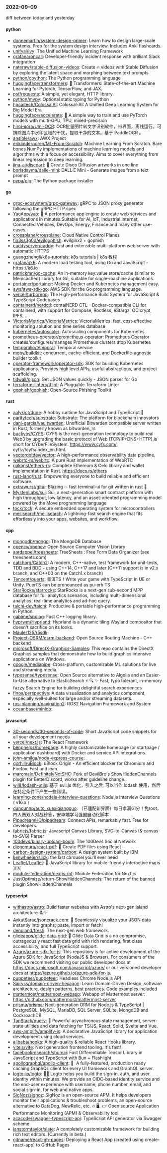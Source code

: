 ### 2022-09-09
diff between today and yesterday

#### python
* [donnemartin/system-design-primer](https://github.com/donnemartin/system-design-primer): Learn how to design large-scale systems. Prep for the system design interview. Includes Anki flashcards.
* [unifyai/ivy](https://github.com/unifyai/ivy): The Unified Machine Learning Framework
* [grafana/oncall](https://github.com/grafana/oncall): Developer-friendly incident response with brilliant Slack integration
* [nateraw/stable-diffusion-videos](https://github.com/nateraw/stable-diffusion-videos): Create 🔥 videos with Stable Diffusion by exploring the latent space and morphing between text prompts
* [python/cpython](https://github.com/python/cpython): The Python programming language
* [huggingface/transformers](https://github.com/huggingface/transformers): 🤗 Transformers: State-of-the-art Machine Learning for Pytorch, TensorFlow, and JAX.
* [psf/requests](https://github.com/psf/requests): A simple, yet elegant, HTTP library.
* [python/mypy](https://github.com/python/mypy): Optional static typing for Python
* [hpcaitech/ColossalAI](https://github.com/hpcaitech/ColossalAI): Colossal-AI: A Unified Deep Learning System for Big Model Era
* [huggingface/accelerate](https://github.com/huggingface/accelerate): 🚀 A simple way to train and use PyTorch models with multi-GPU, TPU, mixed-precision
* [hiroi-sora/Umi-OCR](https://github.com/hiroi-sora/Umi-OCR): OCR批量图片转文字识别软件，带界面，离线运行。可排除图片中水印区域的干扰，提取干净的文本。基于 PaddleOCR 。
* [ansible/awx](https://github.com/ansible/awx): AWX Project
* [eriklindernoren/ML-From-Scratch](https://github.com/eriklindernoren/ML-From-Scratch): Machine Learning From Scratch. Bare bones NumPy implementations of machine learning models and algorithms with a focus on accessibility. Aims to cover everything from linear regression to deep learning.
* [jina-ai/discoart](https://github.com/jina-ai/discoart): 🪩 Create Disco Diffusion artworks in one line
* [borisdayma/dalle-mini](https://github.com/borisdayma/dalle-mini): DALL·E Mini - Generate images from a text prompt
* [pypa/pip](https://github.com/pypa/pip): The Python package installer

#### go
* [grpc-ecosystem/grpc-gateway](https://github.com/grpc-ecosystem/grpc-gateway): gRPC to JSON proxy generator following the gRPC HTTP spec
* [YaoApp/yao](https://github.com/YaoApp/yao): 🚀 A performance app engine to create web services and applications in minutes.Suitable for AI, IoT, Industrial Internet, Connected Vehicles, DevOps, Energy, Finance and many other use-cases.
* [crossplane/crossplane](https://github.com/crossplane/crossplane): Cloud Native Control Planes
* [fin3ss3g0d/evilgophish](https://github.com/fin3ss3g0d/evilgophish): evilginx2 + gophish
* [caddyserver/caddy](https://github.com/caddyserver/caddy): Fast and extensible multi-platform web server with automatic HTTPS
* [guangzhengli/k8s-tutorials](https://github.com/guangzhengli/k8s-tutorials): k8s tutorials | k8s 教程
* [grafana/k6](https://github.com/grafana/k6): A modern load testing tool, using Go and JavaScript - https://k6.io
* [patrickmn/go-cache](https://github.com/patrickmn/go-cache): An in-memory key:value store/cache (similar to Memcached) library for Go, suitable for single-machine applications.
* [portainer/portainer](https://github.com/portainer/portainer): Making Docker and Kubernetes management easy.
* [aws/aws-sdk-go](https://github.com/aws/aws-sdk-go): AWS SDK for the Go programming language.
* [vercel/turborepo](https://github.com/vercel/turborepo): The High-performance Build System for JavaScript & TypeScript Codebases
* [containerd/nerdctl](https://github.com/containerd/nerdctl): contaiNERD CTL - Docker-compatible CLI for containerd, with support for Compose, Rootless, eStargz, OCIcrypt, IPFS, ...
* [VictoriaMetrics/VictoriaMetrics](https://github.com/VictoriaMetrics/VictoriaMetrics): VictoriaMetrics: fast, cost-effective monitoring solution and time series database
* [kubernetes/autoscaler](https://github.com/kubernetes/autoscaler): Autoscaling components for Kubernetes
* [prometheus-operator/prometheus-operator](https://github.com/prometheus-operator/prometheus-operator): Prometheus Operator creates/configures/manages Prometheus clusters atop Kubernetes
* [temporalio/temporal](https://github.com/temporalio/temporal): Temporal service
* [moby/buildkit](https://github.com/moby/buildkit): concurrent, cache-efficient, and Dockerfile-agnostic builder toolkit
* [operator-framework/operator-sdk](https://github.com/operator-framework/operator-sdk): SDK for building Kubernetes applications. Provides high level APIs, useful abstractions, and project scaffolding.
* [tidwall/gjson](https://github.com/tidwall/gjson): Get JSON values quickly - JSON parser for Go
* [terraform-linters/tflint](https://github.com/terraform-linters/tflint): A Pluggable Terraform Linter
* [gophish/gophish](https://github.com/gophish/gophish): Open-Source Phishing Toolkit

#### rust
* [aalykiot/dune](https://github.com/aalykiot/dune): A hobby runtime for JavaScript and TypeScript 🚀
* [paritytech/substrate](https://github.com/paritytech/substrate): Substrate: The platform for blockchain innovators
* [dani-garcia/vaultwarden](https://github.com/dani-garcia/vaultwarden): Unofficial Bitwarden compatible server written in Rust, formerly known as bitwarden_rs
* [buckyos/CYFS](https://github.com/buckyos/CYFS): CYFS is the next-generation technology to build real Web3 by upgrading the basic protocol of Web (TCP/IP+DNS+HTTP),is short for CYberFileSystem. https://www.cyfs.com/, cyfs://cyfs/index_en.html.
* [vectordotdev/vector](https://github.com/vectordotdev/vector): A high-performance observability data pipeline.
* [webrtc-rs/webrtc](https://github.com/webrtc-rs/webrtc): A pure Rust implementation of WebRTC
* [gakonst/ethers-rs](https://github.com/gakonst/ethers-rs): Complete Ethereum & Celo library and wallet implementation in Rust. https://docs.rs/ethers
* [rust-lang/rust](https://github.com/rust-lang/rust): Empowering everyone to build reliable and efficient software.
* [extrawurst/gitui](https://github.com/extrawurst/gitui): Blazing 💥 fast terminal-ui for git written in rust 🦀
* [MystenLabs/sui](https://github.com/MystenLabs/sui): Sui, a next-generation smart contract platform with high throughput, low latency, and an asset-oriented programming model powered by the Move programming language
* [tock/tock](https://github.com/tock/tock): A secure embedded operating system for microcontrollers
* [meilisearch/meilisearch](https://github.com/meilisearch/meilisearch): A lightning-fast search engine that fits effortlessly into your apps, websites, and workflow.

#### cpp
* [mongodb/mongo](https://github.com/mongodb/mongo): The MongoDB Database
* [opencv/opencv](https://github.com/opencv/opencv): Open Source Computer Vision Library
* [aardappel/treesheets](https://github.com/aardappel/treesheets): TreeSheets : Free Form Data Organizer (see treesheets.com)
* [catchorg/Catch2](https://github.com/catchorg/Catch2): A modern, C++-native, test framework for unit-tests, TDD and BDD - using C++14, C++17 and later (C++11 support is in v2.x branch, and C++03 on the Catch1.x branch)
* [Tencent/puerts](https://github.com/Tencent/puerts): 普洱TS！Write your game with TypeScript in UE or Unity. PuerTS can be pronounced as pu-erh TS
* [StarRocks/starrocks](https://github.com/StarRocks/starrocks): StarRocks is a next-gen sub-second MPP database for full analytics scenarios, including multi-dimensional analytics, real-time analytics and ad-hoc query.
* [taichi-dev/taichi](https://github.com/taichi-dev/taichi): Productive & portable high-performance programming in Python.
* [gabime/spdlog](https://github.com/gabime/spdlog): Fast C++ logging library.
* [hyprwm/Hyprland](https://github.com/hyprwm/Hyprland): Hyprland is a dynamic tiling Wayland compositor that doesn't sacrifice on its looks.
* [Mauler125/r5sdk](https://github.com/Mauler125/r5sdk): 
* [Project-OSRM/osrm-backend](https://github.com/Project-OSRM/osrm-backend): Open Source Routing Machine - C++ backend
* [microsoft/DirectX-Graphics-Samples](https://github.com/microsoft/DirectX-Graphics-Samples): This repo contains the DirectX Graphics samples that demonstrate how to build graphics intensive applications on Windows.
* [google/mediapipe](https://github.com/google/mediapipe): Cross-platform, customizable ML solutions for live and streaming media.
* [typesense/typesense](https://github.com/typesense/typesense): Open Source alternative to Algolia and an Easier-to-Use alternative to ElasticSearch ⚡ 🔍 ✨ Fast, typo tolerant, in-memory fuzzy Search Engine for building delightful search experiences
* [finos/perspective](https://github.com/finos/perspective): A data visualization and analytics component, especially well-suited for large and/or streaming datasets.
* [ros-planning/navigation2](https://github.com/ros-planning/navigation2): ROS2 Navigation Framework and System
* [oceanbase/miniob](https://github.com/oceanbase/miniob): 

#### javascript
* [30-seconds/30-seconds-of-code](https://github.com/30-seconds/30-seconds-of-code): Short JavaScript code snippets for all your development needs
* [vercel/next.js](https://github.com/vercel/next.js): The React Framework
* [benphelps/homepage](https://github.com/benphelps/homepage): A highly customizable homepage (or startpage / application dashboard) with Docker and service API integrations.
* [john-smilga/node-express-course](https://github.com/john-smilga/node-express-course): 
* [gorhill/uBlock](https://github.com/gorhill/uBlock): uBlock Origin - An efficient blocker for Chromium and Firefox. Fast and lean.
* [maromalo/DefinitelyNotSHC](https://github.com/maromalo/DefinitelyNotSHC): Fork of DevilBro's ShowHiddenChannels plugin for BetterDiscord, works after guideline change.
* [wll8/lodash-utils](https://github.com/wll8/lodash-utils): 基于 evil.js 优化，引入之后, 可以当作 lodash 使用，然后在特定条件下产生一些错误。
* [learning-zone/nodejs-interview-questions](https://github.com/learning-zone/nodejs-interview-questions): Node.js Interview Questions ( v16.x )
* [dundunnp/auto_xuexiqiangguo](https://github.com/dundunnp/auto_xuexiqiangguo): （已适配新界面）每日拿满61分！免root，四人赛双人对战秒答，安卓端学习强国自动化脚本
* [PipedreamHQ/pipedream](https://github.com/PipedreamHQ/pipedream): Connect APIs, remarkably fast. Free for developers.
* [fabricjs/fabric.js](https://github.com/fabricjs/fabric.js): Javascript Canvas Library, SVG-to-Canvas (& canvas-to-SVG) Parser
* [100devs/binary-upload-boom](https://github.com/100devs/binary-upload-boom): The 100Devs Social Network
* [diegomura/react-pdf](https://github.com/diegomura/react-pdf): 📄 Create PDF files using React
* [carbon-design-system/carbon](https://github.com/carbon-design-system/carbon): A design system built by IBM
* [kenwheeler/slick](https://github.com/kenwheeler/slick): the last carousel you'll ever need
* [Leaflet/Leaflet](https://github.com/Leaflet/Leaflet): 🍃 JavaScript library for mobile-friendly interactive maps 🇺🇦
* [module-federation/nextjs-mf](https://github.com/module-federation/nextjs-mf): Module Federation for Next.js
* [JustOptimize/return-ShowHiddenChannels](https://github.com/JustOptimize/return-ShowHiddenChannels): The return of the banned plugin ShowHiddenChannels

#### typescript
* [withastro/astro](https://github.com/withastro/astro): Build faster websites with Astro's next-gen island architecture 🏝✨
* [AykutSarac/jsoncrack.com](https://github.com/AykutSarac/jsoncrack.com): 🔮 Seamlessly visualize your JSON data instantly into graphs; paste, import or fetch!
* [denoland/fresh](https://github.com/denoland/fresh): The next-gen web framework.
* [glideapps/glide-data-grid](https://github.com/glideapps/glide-data-grid): 🦝 Glide Data Grid is a no compromise, outrageously react fast data grid with rich rendering, first class accessibility, and full TypeScript support.
* [Azure/azure-sdk-for-js](https://github.com/Azure/azure-sdk-for-js): This repository is for active development of the Azure SDK for JavaScript (NodeJS & Browser). For consumers of the SDK we recommend visiting our public developer docs at https://docs.microsoft.com/javascript/azure/ or our versioned developer docs at https://azure.github.io/azure-sdk-for-js.
* [puppeteer/puppeteer](https://github.com/puppeteer/puppeteer): Headless Chrome Node.js API
* [Sairyss/domain-driven-hexagon](https://github.com/Sairyss/domain-driven-hexagon): Learn Domain-Driven Design, software architecture, design patterns, best practices. Code examples included
* [mattermost/mattermost-webapp](https://github.com/mattermost/mattermost-webapp): Webapp of Mattermost server: https://github.com/mattermost/mattermost-server
* [prisma/prisma](https://github.com/prisma/prisma): Next-generation ORM for Node.js & TypeScript | PostgreSQL, MySQL, MariaDB, SQL Server, SQLite, MongoDB and CockroachDB
* [TanStack/query](https://github.com/TanStack/query): 🤖 Powerful asynchronous state management, server-state utilities and data fetching for TS/JS, React, Solid, Svelte and Vue.
* [aws-amplify/amplify-js](https://github.com/aws-amplify/amplify-js): A declarative JavaScript library for application development using cloud services.
* [alibaba/hooks](https://github.com/alibaba/hooks): A high-quality & reliable React Hooks library.
* [vitejs/vite](https://github.com/vitejs/vite): Next generation frontend tooling. It's fast!
* [facebookresearch/shumai](https://github.com/facebookresearch/shumai): Fast Differentiable Tensor Library in JavaScript and TypeScript with Bun + Flashlight
* [apollographql/apollo-client](https://github.com/apollographql/apollo-client): 🚀  A fully-featured, production ready caching GraphQL client for every UI framework and GraphQL server.
* [logto-io/logto](https://github.com/logto-io/logto): 🧑‍🚀 Logto helps you build the sign-in, auth, and user identity within minutes. We provide an OIDC-based identity service and the end-user experience with username, phone number, email, and social sign-in, for web and native apps.
* [SigNoz/signoz](https://github.com/SigNoz/signoz): SigNoz is an open-source APM. It helps developers monitor their applications & troubleshoot problems, an open-source alternative to DataDog, NewRelic, etc. 🔥 🖥. 👉 Open source Application Performance Monitoring (APM) & Observability tool
* [acacode/swagger-typescript-api](https://github.com/acacode/swagger-typescript-api): TypeScript API generator via Swagger scheme
* [ianstormtaylor/slate](https://github.com/ianstormtaylor/slate): A completely customizable framework for building rich text editors. (Currently in beta.)
* [gitname/react-gh-pages](https://github.com/gitname/react-gh-pages): Deploying a React App (created using create-react-app) to GitHub Pages
